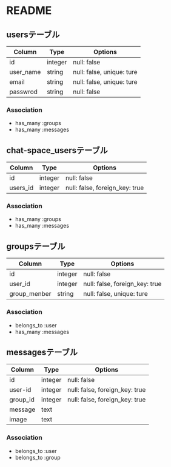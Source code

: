 # README

## usersテーブル
|Column|Type|Options|
|------|----|-------|
|id|integer|null: false|
|user_name|string|null: false, unique: ture|
|email|string|null: false, unique: ture|
|passwrod|string|null: false|
### Association
- has_many :groups
- has_many :messages

## chat-space_usersテーブル
|Column|Type|Options|
|------|----|-------|
|id|integer|null: false|
|users_id|integer|null: false, foreign_key: true|
### Association
- has_many :groups
- has_many :messages

## groupsテーブル
|Column|Type|Options|
|------|----|-------|
|id|integer|null: false|
|user_id|integer|null: false, foreign_key: true|
|group_menber|string|null: false, unique: ture|
### Association
- belongs_to :user
- has_many :messages

## messagesテーブル
|Column|Type|Options|
|------|----|-------|
|id|integer|null: false|
|user-id|integer|null: false, foreign_key: true|
|group_id|integer|null: false, foreign_key: true|
|message|text||
|image|text||
### Association
- belongs_to :user
- belongs_to :group
